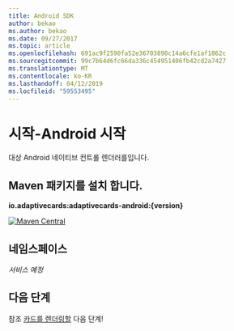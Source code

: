 ```yaml
---
title: Android SDK
author: bekao
ms.author: bekao
ms.date: 09/27/2017
ms.topic: article
ms.openlocfilehash: 691ac9f2590fa52e36703890c14a6cfe1af1862c
ms.sourcegitcommit: 99c7b64d6fc66da336c454951406fb42cd2a7427
ms.translationtype: MT
ms.contentlocale: ko-KR
ms.lasthandoff: 04/12/2019
ms.locfileid: "59553495"
---
```

# <a name="getting-started---android"></a>시작-Android 시작

대상 Android 네이티브 컨트롤 렌더러를입니다.

## <a name="install-maven-package"></a>Maven 패키지를 설치 합니다.

**io.adaptivecards:adaptivecards-android:{version}**

[![Maven Central](https://img.shields.io/maven-central/v/io.adaptivecards/adaptivecards-android.svg)](https://search.maven.org/#search%7Cga%7C1%7Ca%3A%22adaptivecards-android%22)

## <a name="namespaces"></a>네임스페이스

*서비스 예정*

## <a name="next-steps"></a>다음 단계

참조 [카드를 렌더링할](render-a-card.md) 다음 단계!